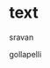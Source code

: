 # text
<!DOCTYPE html>
<html>
<head>
	<title>my name</title>
</head>
<body>
	<p>sravan</p>
	<p>gollapelli</p>

</body>
</html>
